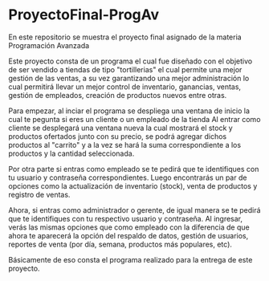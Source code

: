 # ProyectoFinal-ProgAv
En este repositorio se muestra el proyecto final asignado de la materia Programación Avanzada  

Este proyecto consta de un programa el cual fue diseñado con el objetivo de ser vendido a tiendas de tipo "tortillerias"
el cual permite una mejor gestión de las ventas, a su vez garantizando una mejor administración lo cual permitirá llevar un mejor 
control de inventario, ganancias, ventas, gestión de empleados, creación de productos nuevos entre otras.

Para empezar, al inciar el programa se despliega una ventana de inicio la cual te pegunta si eres un cliente o un empleado de la tienda
Al entrar como cliente se desplegará una ventana nueva la cual mostrará el stock y productos ofertados junto con su precio, se podrá agregar dichos 
productos al "carrito" y a la vez se hará la suma correspondiente a los productos y la cantidad seleccionada.

Por otra parte si entras como empleado se te pedirá que te identifiques con tu usuario y contraseña correspondientes. Luego encontrarás un par de 
opciones como la actualización de inventario (stock), venta de productos y registro de ventas.

Ahora, si entras como administrador o gerente, de igual manera se te pedirá que te identifiques con tu respectivo usuario y contraseña.
Al ingresar, verás las mismas opciones que como empleado con la diferencia de que ahora te aparecerá la opción del respaldo de datos,
gestión de usuarios, reportes de venta (por día, semana, productos más populares, etc).

Básicamente de eso consta el programa realizado para la entrega de este proyecto.

